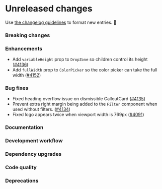 # Unreleased changes

Use [the changelog guidelines](https://git.io/polaris-changelog-guidelines) to format new entries. 💜

### Breaking changes

### Enhancements

- Add `variableHeight` prop to `DropZone` so children control its height ([#4136](https://github.com/Shopify/polaris-react/pull/4136))
- Add `fullWidth` prop to `ColorPicker` so the color picker can take the full width ([#4152](https://github.com/Shopify/polaris-react/pull/4152))

### Bug fixes

- Fixed heading overflow issue on dismissible CalloutCard ([#4135](https://github.com/Shopify/polaris-react/pull/4135))
- Prevent extra right margin being added to the `Filter` component when used without filters. ([#4134](https://github.com/Shopify/polaris-react/pull/4134))
- Fixed logo appears twice when viewport width is 769px ([#4091](https://github.com/Shopify/polaris-react/issues/4091))

### Documentation

### Development workflow

### Dependency upgrades

### Code quality

### Deprecations
